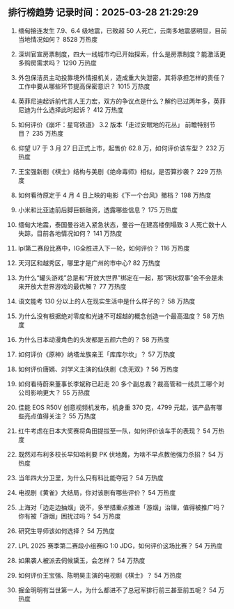 
## 排行榜趋势 记录时间：2025-03-28 21:29:29
  
  1. 缅甸接连发生 7.9、6.4 级地震，已致超 50 人死亡，云南多地震感明显，目前当地情况如何？ 8528 万热度
    
  2. 深圳官宣房票制度，四大一线城市均已开始探索，什么是房票制度？能激活更多购房需求吗？ 1290 万热度
    
  3. 外包保洁员主动投靠境外情报机关，造成重大失泄密，其将承担怎样的责任？工作中要从哪些环节提高保密意识？ 1015 万热度
    
  4. 英菲尼迪起诉前代言人王力宏，双方的争议点是什么？解约已过两年多，英菲尼迪为什么选择此时起诉？ 412 万热度
    
  5. 如何评价《崩坏：星穹铁道》 3.2 版本「走过安眠地的花丛」 前瞻特别节目？ 235 万热度
    
  6. 仰望 U7 于 3 月 27 日正式上市，起售价 62.8 万，如何评价该车型？ 232 万热度
    
  7. 王宝强新剧《棋士》结构与美剧《绝命毒师》相似，是否算抄袭？ 229 万热度
    
  8. 如何看待原定于 4 月 4 日上映的电影《下一个台风》撤档？ 198 万热度
    
  9. 小米和比亚迪前后脚巨额融资，透露哪些信息？ 175 万热度
    
  10. 缅甸大地震，泰国曼谷进入紧急状态，曼谷一在建高楼倒塌致 3 人死亡数十人失踪，目前各地情况如何？ 141 万热度
    
  11. lpl第二赛段比赛中，IG全胜进入下一轮，如何评价？ 116 万热度
    
  12. 天河区和越秀区，哪里才是广州的市中心? 82 万热度
    
  13. 为什么“罐头游戏”总是和“开放大世界”绑定在一起，那“网状叙事”会不会是未来开放大世界游戏的最优解？ 77 万热度
    
  14. 语文能考 130 分以上的人在现实生活中是什么样子的？ 58 万热度
    
  15. 为什么没有根据绝对零度和光速不可超越的概念创造一个最高温度？ 58 万热度
    
  16. 为什么日本动漫角色的头发都是五颜六色的？ 58 万热度
    
  17. 如何评价《原神》纳塔龙族亲王「库库尔坎」？ 57 万热度
    
  18. 如何评价唐嫣、刘学义主演的仙侠剧《念无双》? 56 万热度
    
  19. 如何看待蔚来董事长李斌称已赶走 20 多个副总裁？裁高管和一线员工哪个对公司影响更大？ 55 万热度
    
  20. 佳能 EOS R50Ⅴ 创意视频机发布，机身重 370 克，4799 元起，该产品有哪些亮点值得关注？ 55 万热度
    
  21. 红牛考虑在日本大奖赛将角田提拔至一队，如何评价该车手的表现？ 54 万热度
    
  22. 既然邓布利多校长早知哈利要 PK 伏地魔，为啥不早点教他强力杀招？ 54 万热度
    
  23. 当年四大分卫里，为什么只有科比能夺冠？ 54 万热度
    
  24. 电视剧《黄雀》大结局，你对该剧有哪些评价？ 54 万热度
    
  25. 上海对「边走边抽烟」说不，多举措重点推进「游烟」治理，值得被推广吗？你有被「游烟」困扰过吗？ 54 万热度
    
  26. 研究生导师该如何选择？ 54 万热度
    
  27. LPL 2025 赛季第二赛段小组赛iG 1:0 JDG，如何评价这场比赛？ 54 万热度
    
  28. 如果袭人被派去伺候黛玉，会怎样？ 54 万热度
    
  29. 如何评价王宝强、陈明昊主演的电视剧《棋士》？ 54 万热度
    
  30. 掘金明明有当世第一人，为什么都进不了总冠军排行前三甚至前五呢？ 54 万热度
    